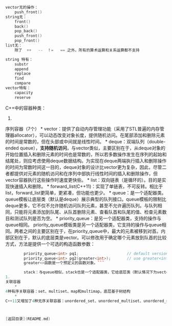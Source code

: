 ```C
vector无的操作：
    push_front()
string无：
    front()
    back()
    pop_back()
    push_front()
    pop_front()
list无：
    除了  ++   --  ！=   == 之外，所有的算术运算和关系运算都不支持
```
```C
string 特有：
    substr
    append
    replace
    find
    compare
vector特有：
    capacity
    reserve
```

C++中的容器种类：

1. 
序列容器（7个）
    * 
vector：提供了自动内存管理功能（采用了STL普遍的内存管理器allocator），可以动态改变对象长度，提供随机访问。在尾部添加和删除元素的时间是常数的，但在头部或中间就是线性时间。
    * 
deque：双端队列（double-ended queue），**支持随机访问**，与vector类似，主要区别在于，从deque对象的开始位置插入和删除元素的时间也是常数的，所以若多数操作发生在序列的起始和结尾处，则应考虑使用deque数据结构。为实现在deque两端执行插入和删除操作的时间为常数时间这一目的，deque对象的设计比vector更为复杂，因此，尽管二者都提供对元素的随机访问和在序列中部执行线性时间的插入和删除操作，但vector容器执行这些操作时速度更快些。
    * 
list：双向链表（是循环的）。目的是实现快速插入和删除。
    * 
forward_list(C++11)：实现了单链表，不可反转。相比于list，forward_list更简单，更紧凑，但功能也更少。
    * 
queue：是一个适配器类。queue模板让底层类（默认是deque）展示典型的队列接口。queue模板的限制比deque更多，它不仅不允许随机访问队列元素，甚至不允许遍历队列。与队列相同，只能将元素添加到队尾、从队首删除元素、查看队首和队尾的值、检查元素数目和测试队列是否为空。
    * 
priority_queue：是另一个适配器类，支持的操作与queue相同。
        priority_queue模板类是另一个适配器类，它支持的操作与queue相同。两者之间的主要区别在于，在priority_queue中，最大的元素被移到对首。内部区别在于，默认的底层类是vector。可以修改用于确定哪个元素放到队首的比较方式，方法是提供一个可选的构造函数参数：
```C++
        priority_queue<int> pq1;                     // default version
        priority_queue<int> pg2(greater<int>);       // use greater<int> to order
        greater<>函数是一个预定义的函数对象。```

        stack：与queue相似，stack也是一个适配器类，它给底层类（默认情况下为vector）提供了典型的栈接口。
1. 
关联容器
    * 
4种有序关联容器：set、multiset、map和multimap，底层基于树结构
    * 
C++11又增加了4种无序关联容器：unordered_set、unordered_multiset、unordered_map和unordered_multimap，底层基于hash。



[返回目录](README.md)